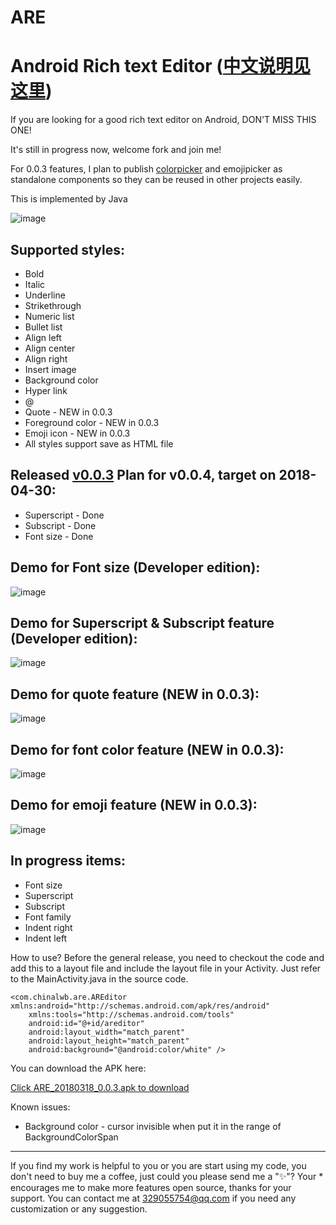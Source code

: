 # ARE
Android Rich text Editor ([中文说明见这里](https://github.com/chinalwb/Android-Rich-text-Editor/blob/master/README-zh.md))
===================

If you are looking for a good rich text editor on Android, DON'T MISS THIS ONE!

It's still in progress now, welcome fork and join me!

For 0.0.3 features, I plan to publish [colorpicker](https://github.com/chinalwb/SimpleColorPicker) and emojipicker as standalone components so they can be reused in other projects easily.

This is implemented by Java

 ![image](https://github.com/chinalwb/are/blob/master/ARE/demo/are_demo.gif)
 

Supported styles:
------------------
* Bold
* Italic
* Underline
* Strikethrough
* Numeric list
* Bullet list
* Align left
* Align center
* Align right
* Insert image
* Background color
* Hyper link
* @
* Quote - NEW in 0.0.3
* Foreground color - NEW in 0.0.3
* Emoji icon - NEW in 0.0.3
* All styles support save as HTML file


Released [v0.0.3](https://github.com/chinalwb/are/releases/tag/v0.0.3) Plan for v0.0.4, target on 2018-04-30:
-----------------
* Superscript - Done
* Subscript - Done
* Font size - Done

Demo for Font size (Developer edition):
-----------------
 ![image](https://github.com/chinalwb/are/blob/master/ARE/demo/font_size_demo.png)
 
Demo for Superscript & Subscript feature (Developer edition):
-----------------
 ![image](https://github.com/chinalwb/are/blob/master/ARE/demo/subscript_superscript_demo.png)

Demo for quote feature (NEW in 0.0.3):
-----------------
 ![image](https://github.com/chinalwb/are/blob/master/ARE/demo/quote_demo.png)
 
Demo for font color feature (NEW in 0.0.3):
-----------------
 ![image](https://github.com/chinalwb/are/blob/master/ARE/demo/fontcolor_demo.png)

Demo for emoji feature (NEW in 0.0.3):
-----------------
 ![image](https://github.com/chinalwb/are/blob/master/ARE/demo/emoji.gif)
 
In progress items:
-----------------
* Font size
* Superscript
* Subscript
* Font family
* Indent right
* Indent left


How to use?
Before the general release, you need to checkout the code and add this to a layout file and include the layout file in your Activity. Just refer to the MainActivity.java in the source code.
```
<com.chinalwb.are.AREditor xmlns:android="http://schemas.android.com/apk/res/android"
    xmlns:tools="http://schemas.android.com/tools"
    android:id="@+id/areditor"
    android:layout_width="match_parent"
    android:layout_height="match_parent"
    android:background="@android:color/white" />
```
You can download the APK here:

[Click ARE_20180318_0.0.3.apk to download](https://github.com/chinalwb/Android-Rich-text-Editor/releases/download/v0.0.3/ARE_20180318_0.0.3.apk)

Known issues:
* Background color - cursor invisible when put it in the range of BackgroundColorSpan
-------------------
If you find my work is helpful to you or you are start using my code, you don't need to buy me a coffee, just could you please send me a "✨"? Your * encourages me to make more features open source, thanks for your support.
You can contact me at 329055754@qq.com if you need any customization or any suggestion.
